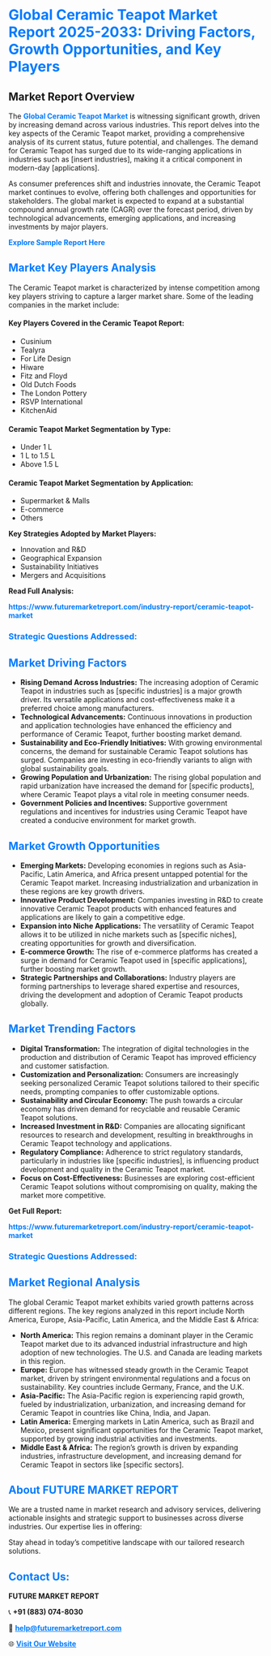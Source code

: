 <h1 style="color: #007BFF;">Global Ceramic Teapot Market Report 2025-2033: Driving Factors, Growth Opportunities, and Key Players</h1>

<section id="overview">
<h2>Market Report Overview</h2>
<p>The <a href="https://www.futuremarketreport.com/industry-report/ceramic-teapot-market" style="color: #007BFF; text-decoration: none;"><strong>Global Ceramic Teapot Market</strong></a> is witnessing significant growth, driven by increasing demand across various industries. This report delves into the key aspects of the Ceramic Teapot market, providing a comprehensive analysis of its current status, future potential, and challenges. The demand for Ceramic Teapot has surged due to its wide-ranging applications in industries such as [insert industries], making it a critical component in modern-day [applications].</p>
<p>As consumer preferences shift and industries innovate, the Ceramic Teapot market continues to evolve, offering both challenges and opportunities for stakeholders. The global market is expected to expand at a substantial compound annual growth rate (CAGR) over the forecast period, driven by technological advancements, emerging applications, and increasing investments by major players.</p>
</section>

<section id="overview">
<p><a href="https://www.futuremarketreport.com/request-sample/reportId=48368" style="color: #007BFF; text-decoration: none;"><strong>Explore Sample Report Here</strong></a></p>
</section>

<section id="key-players">
<h2 style="color: #007BFF;">Market Key Players Analysis</h2>
<p>The Ceramic Teapot market is characterized by intense competition among key players striving to capture a larger market share. Some of the leading companies in the market include:</p>
<h4>Key Players Covered in the Ceramic Teapot Report:</h4>
<ul><li>Cusinium</li><li>Tealyra</li><li>For Life Design</li><li>Hiware</li><li>Fitz and Floyd</li><li>Old Dutch Foods</li><li>The London Pottery</li><li>RSVP International</li><li>KitchenAid</li></ul>
<h4>Ceramic Teapot Market Segmentation by Type:</h4>
<ul><li>Under 1 L</li><li>1 L to 1.5 L</li><li>Above 1.5 L</li></ul>

<h4>Ceramic Teapot Market Segmentation by Application:</h4>
<ul><li>Supermarket &amp; Malls</li><li>E-commerce</li><li>Others</li></ul>
<p><strong>Key Strategies Adopted by Market Players:</strong></p>
<ul>
<li>Innovation and R&D</li>
<li>Geographical Expansion</li>
<li>Sustainability Initiatives</li>
<li>Mergers and Acquisitions</li>
</ul>
</section>

<section>
<p><strong>Read Full Analysis: </strong></p><a href="https://www.futuremarketreport.com/industry-report/ceramic-teapot-market" style="color: #007BFF; text-decoration: none;"><strong>https://www.futuremarketreport.com/industry-report/ceramic-teapot-market</strong></a>
<h3 style="color: #007BFF;">Strategic Questions Addressed:</h3>
</section>

<section id="driving-factors">
<h2 style="color: #007BFF;">Market Driving Factors</h2>
<ul>
<li><strong>Rising Demand Across Industries:</strong> The increasing adoption of Ceramic Teapot in industries such as [specific industries] is a major growth driver. Its versatile applications and cost-effectiveness make it a preferred choice among manufacturers.</li>
<li><strong>Technological Advancements:</strong> Continuous innovations in production and application technologies have enhanced the efficiency and performance of Ceramic Teapot, further boosting market demand.</li>
<li><strong>Sustainability and Eco-Friendly Initiatives:</strong> With growing environmental concerns, the demand for sustainable Ceramic Teapot solutions has surged. Companies are investing in eco-friendly variants to align with global sustainability goals.</li>
<li><strong>Growing Population and Urbanization:</strong> The rising global population and rapid urbanization have increased the demand for [specific products], where Ceramic Teapot plays a vital role in meeting consumer needs.</li>
<li><strong>Government Policies and Incentives:</strong> Supportive government regulations and incentives for industries using Ceramic Teapot have created a conducive environment for market growth.</li>
</ul>
</section>

<section id="growth-opportunities">
<h2 style="color: #007BFF;">Market Growth Opportunities</h2>
<ul>
<li><strong>Emerging Markets:</strong> Developing economies in regions such as Asia-Pacific, Latin America, and Africa present untapped potential for the Ceramic Teapot market. Increasing industrialization and urbanization in these regions are key growth drivers.</li>
<li><strong>Innovative Product Development:</strong> Companies investing in R&D to create innovative Ceramic Teapot products with enhanced features and applications are likely to gain a competitive edge.</li>
<li><strong>Expansion into Niche Applications:</strong> The versatility of Ceramic Teapot allows it to be utilized in niche markets such as [specific niches], creating opportunities for growth and diversification.</li>
<li><strong>E-commerce Growth:</strong> The rise of e-commerce platforms has created a surge in demand for Ceramic Teapot used in [specific applications], further boosting market growth.</li>
<li><strong>Strategic Partnerships and Collaborations:</strong> Industry players are forming partnerships to leverage shared expertise and resources, driving the development and adoption of Ceramic Teapot products globally.</li>
</ul>
</section>

<section id="trending-factors">
<h2 style="color: #007BFF;">Market Trending Factors</h2>
<ul>
<li><strong>Digital Transformation:</strong> The integration of digital technologies in the production and distribution of Ceramic Teapot has improved efficiency and customer satisfaction.</li>
<li><strong>Customization and Personalization:</strong> Consumers are increasingly seeking personalized Ceramic Teapot solutions tailored to their specific needs, prompting companies to offer customizable options.</li>
<li><strong>Sustainability and Circular Economy:</strong> The push towards a circular economy has driven demand for recyclable and reusable Ceramic Teapot solutions.</li>
<li><strong>Increased Investment in R&D:</strong> Companies are allocating significant resources to research and development, resulting in breakthroughs in Ceramic Teapot technology and applications.</li>
<li><strong>Regulatory Compliance:</strong> Adherence to strict regulatory standards, particularly in industries like [specific industries], is influencing product development and quality in the Ceramic Teapot market.</li>
<li><strong>Focus on Cost-Effectiveness:</strong> Businesses are exploring cost-efficient Ceramic Teapot solutions without compromising on quality, making the market more competitive.</li>
</ul>
</section>

<section>
<p><strong>Get Full Report: </strong></p><a href="https://www.futuremarketreport.com/industry-report/ceramic-teapot-market" style="color: #007BFF; text-decoration: none;"><strong>https://www.futuremarketreport.com/industry-report/ceramic-teapot-market</strong></a>
<h3 style="color: #007BFF;">Strategic Questions Addressed:</h3>
</section>


<section id="regional-analysis">
<h2 style="color: #007BFF;">Market Regional Analysis</h2>
<p>The global Ceramic Teapot market exhibits varied growth patterns across different regions. The key regions analyzed in this report include North America, Europe, Asia-Pacific, Latin America, and the Middle East & Africa:</p>
<ul>
<li><strong>North America:</strong> This region remains a dominant player in the Ceramic Teapot market due to its advanced industrial infrastructure and high adoption of new technologies. The U.S. and Canada are leading markets in this region.</li>
<li><strong>Europe:</strong> Europe has witnessed steady growth in the Ceramic Teapot market, driven by stringent environmental regulations and a focus on sustainability. Key countries include Germany, France, and the U.K.</li>
<li><strong>Asia-Pacific:</strong> The Asia-Pacific region is experiencing rapid growth, fueled by industrialization, urbanization, and increasing demand for Ceramic Teapot in countries like China, India, and Japan.</li>
<li><strong>Latin America:</strong> Emerging markets in Latin America, such as Brazil and Mexico, present significant opportunities for the Ceramic Teapot market, supported by growing industrial activities and investments.</li>
<li><strong>Middle East & Africa:</strong> The region’s growth is driven by expanding industries, infrastructure development, and increasing demand for Ceramic Teapot in sectors like [specific sectors].</li>
</ul>
</section>

<footer>
<h2 style="color: #007BFF;">About FUTURE MARKET REPORT</h2>
<p>We are a trusted name in market research and advisory services, delivering actionable insights and strategic support to businesses across diverse industries. Our expertise lies in offering:</p>

<p>Stay ahead in today’s competitive landscape with our tailored research solutions.</p>

<h2 style="color: #007BFF;">Contact Us:</h2>
<p><strong>FUTURE MARKET REPORT</strong></p>
<p>📞 <strong>+91 (883) 074-8030</strong></p>
<p>📧 <strong><a href="mailto:help@futuremarketreport.com" style="color: #007BFF;">help@futuremarketreport.com</a></strong></p>
<p>🌐 <strong><a href="https://www.futuremarketreport.com/" style="color: #007BFF;">Visit Our Website</a></strong></p>
</footer>